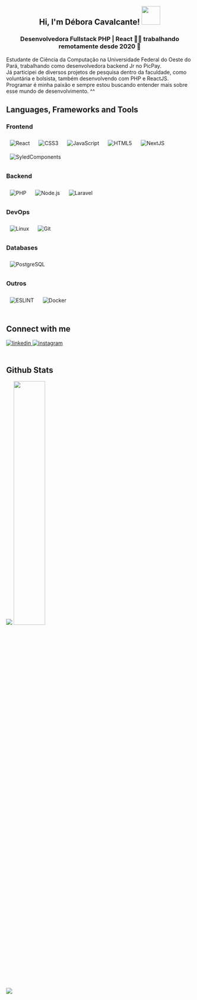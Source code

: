 <div align="center">
<h2> Hi, I'm Débora Cavalcante! <img src="https://media.giphy.com/media/mGcNjsfWAjY5AEZNw6/giphy.gif" width="50"></h2>
</div>  

### <div align="center">Desenvolvedora Fullstack PHP | React  👨‍💻 trabalhando remotamente desde 2020 🚀</div>  
  
Estudante de Ciência da Computação na Universidade Federal do Oeste do Pará, trabalhando como desenvolvedora backend Jr no PicPay.
<br/>
Já participei de diversos projetos de pesquisa dentro da faculdade, como voluntária e bolsista, também desenvolvendo com PHP e ReactJS.
<br/>
Programar é minha paixão e sempre estou buscando entender mais sobre esse mundo de desenvolvimento. ^^
<br/>  


## Languages, Frameworks and Tools 


### Frontend  
<div>  
<img style="margin: 10px" src="https://img.shields.io/badge/react-%2320232a.svg?style=for-the-badge&logo=react&logoColor=%2361DAFB" alt="React" />  
<img style="margin: 10px" src="https://img.shields.io/badge/css3-%231572B6.svg?style=for-the-badge&logo=css3&logoColor=white" alt="CSS3" />  
<img style="margin: 10px" src="https://img.shields.io/badge/javascript-%23323330.svg?style=for-the-badge&logo=javascript&logoColor=%23F7DF1E" alt="JavaScript" />  
<img style="margin: 10px" src="https://img.shields.io/badge/html5-%23E34F26.svg?style=for-the-badge&logo=html5&logoColor=white" alt="HTML5" />
<img style='margin: 10px' src="https://img.shields.io/badge/Next-black?style=for-the-badge&logo=next.js&logoColor=white" alt="NextJS" />
<img style='margin: 10px' src="https://img.shields.io/badge/styled--components-DB7093?style=for-the-badge&logo=styled-components&logoColor=white" alt="SyledComponents" />
</div>


### Backend  
<div>  
<img style="margin: 10px" src="https://img.shields.io/badge/php-%23777BB4.svg?style=for-the-badge&logo=php&logoColor=white" alt="PHP" />  
<img style="margin: 10px" src="https://img.shields.io/badge/node.js-6DA55F?style=for-the-badge&logo=node.js&logoColor=whiteg" alt="Node.js" />  
<img style="margin: 10px" src="https://img.shields.io/badge/laravel-%23FF2D20.svg?style=for-the-badge&logo=laravel&logoColor=white" alt="Laravel" />  
</div>



### DevOps  
<div>  
<img style="margin: 10px" src="https://img.shields.io/badge/Linux-FCC624?style=for-the-badge&logo=linux&logoColor=black" alt="Linux"  />  
<img style="margin: 10px" src="https://img.shields.io/badge/git-%23F05033.svg?style=for-the-badge&logo=git&logoColor=white" alt="Git" />  
</div>


### Databases
<div>  
<img style="margin: 10px" src="https://img.shields.io/badge/postgres-%23316192.svg?style=for-the-badge&logo=postgresql&logoColor=white" alt="PostgreSQL"  />  
</div>

### Outros
<div>  
<img style="margin: 10px" src="https://img.shields.io/badge/ESLint-4B3263?style=for-the-badge&logo=eslint&logoColor=white" alt="ESLINT"  />  
<img style="margin: 10px" src="https://img.shields.io/badge/docker-%230db7ed.svg?style=for-the-badge&logo=docker&logoColor=white" alt="Docker"  />  
  
</div>
<br/>  


## Connect with me  
<div>
<a href="https://linkedin.com/in/débora-cavalcante-171633142/" target="_blank">
<img src=https://img.shields.io/badge/linkedin-%231E77B5.svg?&style=for-the-badge&logo=linkedin&logoColor=white alt=linkedin style="margin-bottom: 5px;" />
</a>
<a href="https://instagram.com/rustinpeac" target="_blank">
<img src=https://img.shields.io/badge/instagram-%23000000.svg?&style=for-the-badge&logo=instagram&logoColor=white alt=instagram style="margin-bottom: 5px;" />
</a>  
</div>  
  

<br/>  


## Github Stats  
<div>
<img src="https://github-readme-stats.vercel.app/api?username=devcavalcante&show_icons=true&count_private=true&hide_border=true&&show_icons=true&theme=dracula" />
<img src="https://github-readme-stats.vercel.app/api/top-langs/?username=devcavalcante&hide_border=true&layout=compact&theme=dracula" width='41%' />
</div>

<br/>  
  

<br/>  
<div><img src="https://spotify-github-profile.vercel.app/api/view?uid=deborabc&cover_image=true&theme=default" /></div>  

<br />
